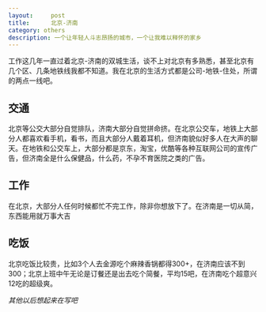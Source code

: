 ```yaml
---
layout:     post
title:      北京-济南
category: others
description: 一个让年轻人斗志昂扬的城市，一个让我难以释怀的家乡
---
```


工作这几年一直过着北京-济南的双城生活，谈不上对北京有多熟悉，甚至北京有几个区、几条地铁线我都不知道。我在北京的生活方式都是公司-地铁-住处，所谓的两点一线吧。

## 交通

北京等公交大部分自觉排队，济南大部分自觉拼命挤。在北京公交车，地铁上大部分人都喜欢看手机，看书，而且大部分人戴着耳机，但济南貌似好多人在大声的聊天。在地铁和公交车上，大部分都是京东，淘宝，优酷等各种互联网公司的宣传广告，但济南全是什么保健品，什么药，不孕不育医院之类的广告。

## 工作

在北京，大部分人任何时候都忙不完工作，除非你想放下了。在济南是一切从简，东西能用就万事大吉

## 吃饭

北京吃饭比较贵，比如3个人去金源吃个麻辣香锅都得300+，在济南应该不到300；北京上班中午无论是订餐还是出去吃个简餐，平均15吧，在济南吃个超意兴12吃的超级爽。

*其他以后想起来在写吧*
